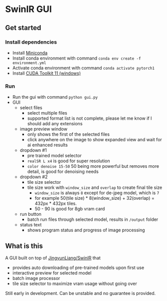 # SwinIR GUI


## Get started
### Install dependencies

* Install [Miniconda](https://docs.conda.io/en/latest/miniconda.html#latest-miniconda-installer-links)
* Install conda environment with command 
`conda env create -f environment.yml`
* Activate conda environment with command `conda activate pytorch1`
* Install [CUDA Toolkit 11 (windows)](https://developer.nvidia.com/cuda-downloads?target_os=Windows&target_arch=x86_64&target_version=11&target_type=exe_local)

### Run
- Run the gui with command `python gui.py`
- GUI
  - select files
    - select multiple files
    - supported format list is not complete, please let me know if I should add any extensions
  - image preview window
    - only shows the first of the selected files
    - click anywhere on the image to show expanded view and wait for ai enhanced results
  - dropdown #1
    - pre trained model selector
    - `realSR L x4` is good for super resolution
    - `color denoise 15-50` 50 being more powerful but removes more detail, is good for denoising needs
  - dropdown #2
    - tile size selector
    - tile size work with `window_size` and `overlap` to create final tile size
      - `window_size` is always `8` except for de-jpeg model, which is `7`
      - for example 50(tile size) * 8(window_size) + 32(overlap) = 432px * 432px tiles.
      - 50 - 90 is good for 8gb vram card
  - run button
    - batch run files through selected model, results in `/output` folder
  - status text
    - shows program status and progress of image processing


## What is this
A GUI built on top of [JingyunLiang/SwinIR](https://github.com/JingyunLiang/SwinIR) that 
* provides auto downloading of pre-trained models upon first use
* interactive preview for selected model
* batch image processor
* tile size selector to maximize vram usage without going over

Still early in development. Can be unstable and no guarantee is provided.